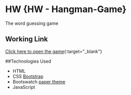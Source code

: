 # HW {HW - Hangman-Game}
The word guessing game

## Working Link
[Click here to open the game](https://rutulpatel.github.io/Hangman-Game/){:target="_blank"}

##Technologies Used
- HTML
- CSS [Bootstrap](http://getbootstrap.com/)
- Bootswatch [paper theme](https://bootswatch.com/paper/)
- JavaScript
